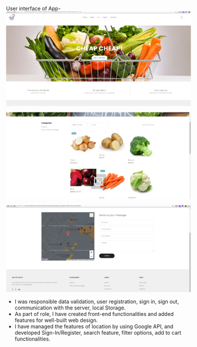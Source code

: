 User interface of App-
![Store](view1.png)

![Store](view2.png)

![Store](view3.png)

* I was responsible data validation, user registration, sign in, sign out, communication with the server, local Storage.  
*	As part of role, I have created front-end functionalities and added features for well-built web design.
*	I have managed the features of location by using Google API, and developed Sign-In/Register, search feature, filter options, add to cart functionalities.
